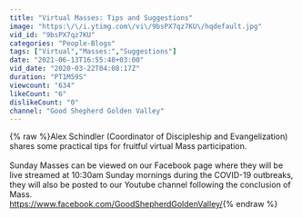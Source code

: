 ```yaml
---
title: "Virtual Masses: Tips and Suggestions"
image: "https:\/\/i.ytimg.com\/vi\/9bsPX7qz7KU\/hqdefault.jpg"
vid_id: "9bsPX7qz7KU"
categories: "People-Blogs"
tags: ["Virtual","Masses:","Suggestions"]
date: "2021-06-13T16:55:48+03:00"
vid_date: "2020-03-22T04:08:17Z"
duration: "PT1M59S"
viewcount: "634"
likeCount: "6"
dislikeCount: "0"
channel: "Good Shepherd Golden Valley"
---
```

{% raw %}Alex Schindler (Coordinator of Discipleship and Evangelization) shares some practical tips for fruitful virtual Mass participation.<br /><br />Sunday Masses can be viewed on our Facebook page where they will be live streamed at 10:30am Sunday mornings during the COVID-19 outbreaks, they will also be posted to our Youtube channel following the conclusion of Mass.<br /><a rel="nofollow" target="blank" href="https://www.facebook.com/GoodShepherdGoldenValley/">https://www.facebook.com/GoodShepherdGoldenValley/</a>{% endraw %}
